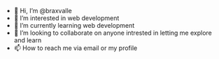 - 👋 Hi, I’m @braxvalle
- 👀 I’m interested in web development
- 🌱 I’m currently learning web development
- 💞️ I’m looking to collaborate on anyone intrested in letting me explore and learn 
- 📫 How to reach me via email or my profile

<!---
braxvalle/braxvalle is a ✨ special ✨ repository because its `README.md` (this file) appears on your GitHub profile.
You can click the Preview link to take a look at your changes.
--->
